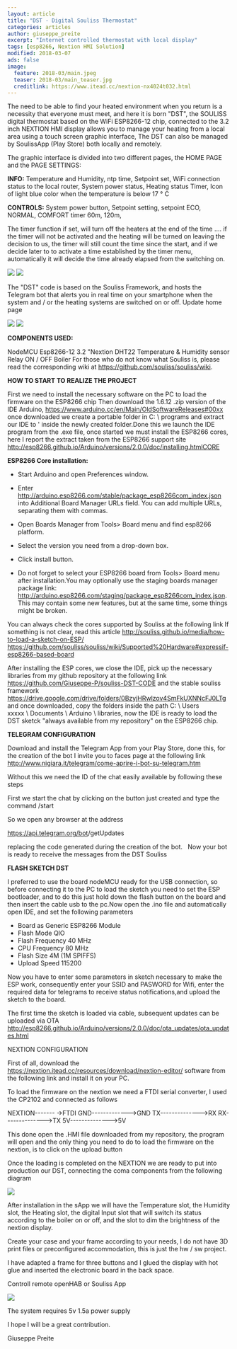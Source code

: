 ```yaml
---
layout: article
title: "DST - Digital Souliss Thermostat"
categories: articles
author: giuseppe_preite
excerpt: "Internet controlled thermostat with local display"
tags: [esp8266, Nextion HMI Solution]
modified: 2018-03-07
ads: false  
image:
  feature: 2018-03/main.jpeg
  teaser: 2018-03/main_teaser.jpg
  creditlink: https://www.itead.cc/nextion-nx4024t032.html
---
```


The need to be able to find your heated environment when you return is a necessity that everyone must meet, and here it is born
"DST", the SOULISS digital thermostat based on the WiFi ESP8266-12 chip, connected to the 3.2 inch NEXTION HMI display
allows you to manage your heating from a local area using a touch screen graphic interface,
The DST can also be managed by SoulissApp (Play Store) both locally and remotely.

The graphic interface is divided into two different pages, the HOME PAGE and the PAGE SETTINGS:

**INFO:**
Temperature and Humidity, ntp time, Setpoint set, WiFi connection status to the local router, System power status, Heating status
Timer, Icon of light blue color when the temperature is below 17 ° C

**CONTROLS:**
System power button, Setpoint setting, setpoint ECO, NORMAL, COMFORT timer 60m, 120m, 

The timer function if set, will turn off the heaters at the end of the time .... if the timer will not be activated and the heating will
be turned on leaving the decision to us, the timer will still count the time since the start, and if we decide later to to activate a
time established by the timer menu, automatically it will decide the time already elapsed from the switching on.

![](http://souliss.github.io/images/2018-03/HMI_1.png)
![](http://souliss.github.io/images/2018-03/HMI_2.png) 
   
The "DST" code is based on the Souliss Framework, and hosts the Telegram bot that alerts you in real time on your smartphone when
the system and / or the heating systems are switched on or off. Update home page

![](http://souliss.github.io/images/2018-03/HMI_3.png)
![](http://souliss.github.io/images/2018-03/HMI_4.png)

**COMPONENTS USED:**

NodeMCU Esp8266-12
3.2 "Nextion
DHT22 Temperature & Humidity sensor
Relay ON / OFF Boiler
For those who do not know what Souliss is, please read the corresponding wiki at https://github.com/souliss/souliss/wiki.

**HOW TO START TO REALIZE THE PROJECT**

First we need to install the necessary software on the PC to load the firmware on the ESP8266 chip
Then download the 1.6.12 .zip version of the IDE Arduino, https://www.arduino.cc/en/Main/OldSoftwareReleases#00xx once downloaded we
create a portable folder in C: \ programs and extract our IDE to ' inside the newly created folder.Done this we launch the IDE program
from the .exe file, once started we must install the ESP8266 cores, here I report the extract taken from the ESP8266 support site 
http://esp8266.github.io/Arduino/versions/2.0.0/doc/installing.htmlCORE 

**ESP8266 Core installation:**

- Start Arduino and open Preferences window.

- Enter http://arduino.esp8266.com/stable/package_esp8266com_index.json into Additional Board Manager URLs field. You can add multiple
  URLs, separating them with commas.

- Open Boards Manager from Tools> Board menu and find esp8266 platform.

- Select the version you need from a drop-down box.

- Click install button.

- Do not forget to select your ESP8266 board from Tools> Board menu after installation.You may optionally use the staging boards manager
package link: http://arduino.esp8266.com/staging/package_esp8266com_index.json. This may contain some new features, but at the same
time, some things might be broken.

You can always check the cores supported by Souliss at the following link 
If something is not clear, read this article http://souliss.github.io/media/how-to-load-a-sketch-on-ESP/
https://github.com/souliss/souliss/wiki/Supported%20Hardware#expressif-esp8266-based-board

After installing the ESP cores, we close the IDE, pick up the necessary libraries from my github repository at the following link
https://github.com/Giuseppe-P/souliss-DST-CODE and the stable souliss framework 
https://drive.google.com/drive/folders/0BzyjHRwlzov4SmFkUXNNcFJ0LTg and once downloaded, copy the folders inside the path C: \ Users \
xxxxx \ Documents \ Arduino \ libraries, now the IDE is ready to load the DST sketck "always available from my repository" on the 
ESP8266 chip.


**TELEGRAM CONFIGURATION**

Download and install the Telegram App from your Play Store, done this, for the creation of the bot I invite you to faces page at the
following link http://www.nigiara.it/telegram/come-aprire-i-bot-su-telegram.htm 

Without this we need the ID of the chat easily available by following these steps

First we start the chat by clicking on the button just created and type the command /start

So we open any browser at the address 

https://api.telegram.org/bot<token>/getUpdates 
  
replacing <token> the code generated during the creation of the bot.
  
Now your bot is ready to receive the messages from the DST Souliss

**FLASH SKETCH DST**

I preferred to use the board nodeMCU ready for the USB connection, so before connecting it to the PC to load the sketch you need to set 
the ESP bootloader, and to do this just hold down the flash button on the board and then insert the cable usb to the pc.Now open the 
.ino file and automatically open IDE, and set the following parameters

- Board as Generic ESP8266 Module
- Flash Mode QIO
- Flash Frequency 40 MHz
- CPU Frequency 80 MHz
- Flash Size 4M (1M SPIFFS)
- Upload Speed 115200

Now you have to enter some parameters in sketch necessary to make the ESP work, consequently enter your SSID and PASWORD for Wifi, enter
the required data for telegrams to receive status notifications,and upload the sketch to the board.

The first time the sketch is loaded via cable, subsequent updates can be uploaded via OTA 
http://esp8266.github.io/Arduino/versions/2.0.0/doc/ota_updates/ota_updates.html


NEXTION CONFIGURATION

First of all, download the https://nextion.itead.cc/resources/download/nextion-editor/ software from the following link and install it
on your PC.

To load the firmware on the nextion we need a FTDI serial converter, I used the CP2102 and connected as follows

  NEXTION------- ->FTDI
  GND------------->GND
  TX-------------->RX
  RX-------------->TX
  5V-------------->5V
    
This done open the .HMI file downloaded from my repository, the program will open and the only thing you need to do to load the firmware 
on the nextion, is to click on the upload button

Once the loading is completed on the NEXTION we are ready to put into production our DST, connecting the coma components from the
following diagram

![](http://souliss.github.io/images/2018-03/diagram.png)

After installation in the sApp we will have the Temperature slot, the Humidity slot, the Heating slot, the digital Input slot that will 
switch its status according to the boiler on or off, and the slot to dim the brightness of the nextion display.

Create your case and your frame according to your needs, I do not have 3D print files or preconfigured accommodation, this is just the 
hw / sw project.

I have adapted a frame for three buttons and I glued the display with hot glue and inserted the electronic board in the back space.

Controll remote openHAB or Souliss App

![](http://souliss.github.io/images/2018-03/soulissapp.jpg)

The system requires 5v 1.5a power supply

I hope I will be a great contribution.

Giuseppe Preite
